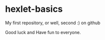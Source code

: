 # hexlet-basics

My first repository, or well, second :) on github

Good luck and Have fun to everyone.
